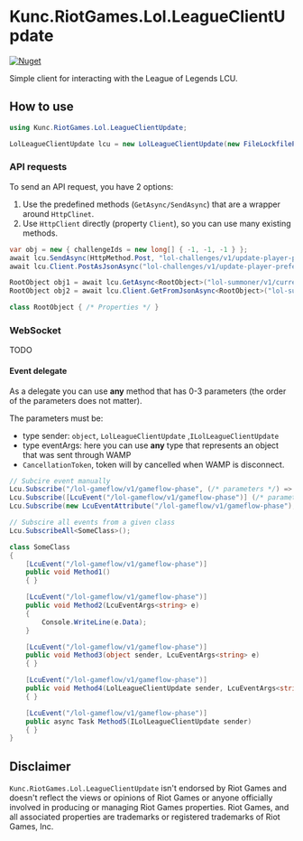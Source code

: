 # Kunc.RiotGames.Lol.LeagueClientUpdate
[![Nuget](https://img.shields.io/nuget/v/Kunc.RiotGames.Lol.LeagueClientUpdate?logo=NuGet&logoColor=blue&style=flat-square)](https://www.nuget.org/packages/Kunc.RiotGames.Lol.LeagueClientUpdate)

Simple client for interacting with the League of Legends LCU.

## How to use
```cs
using Kunc.RiotGames.Lol.LeagueClientUpdate;

LolLeagueClientUpdate lcu = new LolLeagueClientUpdate(new FileLockfileProvieder());
```

### API requests
To send an API request, you have 2 options:
1. Use the predefined methods (`GetAsync/SendAsync`) that are a wrapper around `HttpClinet`.
1. Use `HttpClient` directly (property `Client`), so you can use many existing methods. 

```cs
var obj = new { challengeIds = new long[] { -1, -1, -1 } };
await lcu.SendAsync(HttpMethod.Post, "lol-challenges/v1/update-player-preferences/", obj);
await lcu.Client.PostAsJsonAsync("lol-challenges/v1/update-player-preferences/", obj);

RootObject obj1 = await lcu.GetAsync<RootObject>("lol-summoner/v1/current-summoner");
RootObject obj2 = await lcu.Client.GetFromJsonAsync<RootObject>("lol-summoner/v1/current-summoner");

class RootObject { /* Properties */ }
```

### WebSocket
TODO

#### Event delegate
As a delegate you can use __any__ method that has 0-3 parameters (the order of the parameters does not matter).

The parameters must be:
- type sender: `object`, `LolLeagueClientUpdate` ,`ILolLeagueClientUpdate`
- type eventArgs: here you can use __any__ type that represents an object that was sent through WAMP
- `CancellationToken`, token will by cancelled when WAMP is disconnect.

```cs
// Subcire event manually
Lcu.Subscribe("/lol-gameflow/v1/gameflow-phase", (/* parameters */) => { /* code */ });
Lcu.Subscribe([LcuEvent("/lol-gameflow/v1/gameflow-phase")] (/* parameters */) => { /* code */ });
Lcu.Subscribe(new LcuEventAttribute("/lol-gameflow/v1/gameflow-phase"), (/* parameters */) => { /* code */ });

// Subscire all events from a given class
Lcu.SubscribeAll<SomeClass>();

class SomeClass
{
    [LcuEvent("/lol-gameflow/v1/gameflow-phase")]
    public void Method1()
    { }

    [LcuEvent("/lol-gameflow/v1/gameflow-phase")]
    public void Method2(LcuEventArgs<string> e)
    { 
        Console.WriteLine(e.Data);
    }

    [LcuEvent("/lol-gameflow/v1/gameflow-phase")]
    public void Method3(object sender, LcuEventArgs<string> e)
    { }

    [LcuEvent("/lol-gameflow/v1/gameflow-phase")]
    public void Method4(LolLeagueClientUpdate sender, LcuEventArgs<string> e, CancellationToken token)
    { }

    [LcuEvent("/lol-gameflow/v1/gameflow-phase")]
    public async Task Method5(ILolLeagueClientUpdate sender)
    { }
}
```

## Disclaimer
`Kunc.RiotGames.Lol.LeagueClientUpdate` isn't endorsed by Riot Games and doesn't reflect the views or opinions of Riot Games or anyone officially involved in producing or managing Riot Games properties. Riot Games, and all associated properties are trademarks or registered trademarks of Riot Games, Inc.
